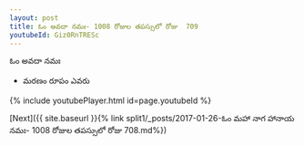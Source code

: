 ```yaml
---
layout: post
title: ఓం అవదా నమః- 1008 రోజుల తపస్సులో రోజు  709
youtubeId: Giz0RnTRESc
---
```

 
 
 ఓం అవదా నమః  
 
 -  మరణం రూపం ఎవరు 
 
  
 
  
 
 
 
 
 
 


{% include youtubePlayer.html id=page.youtubeId %}
 
[Next]({{ site.baseurl }}{% link  split1/_posts/2017-01-26-ఓం మహా నాగ హానాయ నమః- 1008 రోజుల తపస్సులో రోజు  708.md%})
 
